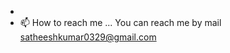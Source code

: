 -
- 📫 How to reach me ... You can reach me by mail satheeshkumar0329@gmail.com

<!---
Satheesh630/Satheesh630 is a ✨ special ✨ repository because its `README.md` (this file) appears on your GitHub profile.
You can click the Preview link to take a look at your changes.
--->
